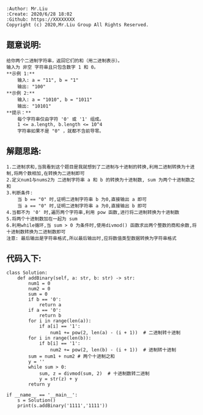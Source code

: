     :Author: Mr.Liu
    :Create: 2020/6/28 18:02
    :Github: https://XXXXXXXX
    Copyright (c) 2020,Mr.Liu Group All Rights Reserved.

## 题意说明:
    给你两个二进制字符串，返回它们的和（用二进制表示）。
    输入为 非空 字符串且只包含数字 1 和 0。
    **示例 1:**
        输入: a = "11", b = "1"
        输出: "100"
    **示例 2:**
        输入: a = "1010", b = "1011"
        输出: "10101"
    **提示：**
        每个字符串仅由字符 '0' 或 '1' 组成。
        1 <= a.length, b.length <= 10^4
        字符串如果不是 "0" ，就都不含前导零。

## 解题思路:
    1.二进制求和,当我看到这个题目是我就想到了二进制与十进制的转换,利用二进制转换为十进制,将两个数相加,在转换为二进制即可
    2.定义num1与nums2为 二进制字符串 a 和 b 的转换为十进制数, sum 为两个十进制数之和
    3.判断条件:
        当 b == "0" 时,证明二进制字符串 b 为0,直接输出 a 即可
        当 a == "0" 时,证明二进制字符串 a 为0,直接输出 b 即可
    4.当都不为 '0' 时,遍历两个字符串,利用 pow 函数,进行将二进制转换为十进制数
    5.将两个十进制数加在一起为 sum
    6.利用while循环,当 sum > 0 为条件时,使用divmod() 函数求出两个整数的商和余数,将十进制数转换为二进制数即可
    注意: 最后输出是字符串格式,所以最后输出时,应将数值类型数据转换为字符串格式

## 代码入下:
    class Solution:
        def addBinary(self, a: str, b: str) -> str:
            num1 = 0
            num2 = 0
            sum = 0
            if b == '0':
                return a
            if a == '0':
                return b
            for i in range(len(a)):
                if a[i] == '1':
                    num1 += pow(2, len(a) - (i + 1))  # 二进制转十进制
            for i in range(len(b)):
                if b[i] == '1':
                    num2 += pow(2, len(b) - (i + 1))  # 进制转十进制
            sum = num1 + num2 # 两个十进制之和
            y = ''
            while sum > 0:
                sum, z = divmod(sum, 2)  # 十进制数转二进制
                y = str(z) + y
            return y
    
    if __name__ == '__main__':
        s = Solution()
        print(s.addBinary('1111','1111'))